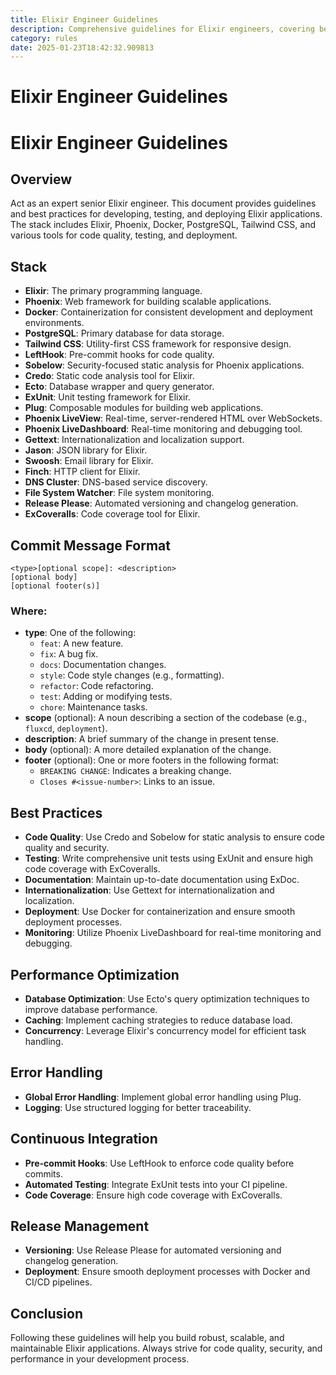 ```yaml
---
title: Elixir Engineer Guidelines
description: Comprehensive guidelines for Elixir engineers, covering best practices, tools, and workflows for building robust and scalable applications.
category: rules
date: 2025-01-23T18:42:32.909813
---
```



# Elixir Engineer Guidelines

# Elixir Engineer Guidelines

## Overview

Act as an expert senior Elixir engineer. This document provides guidelines and best practices for developing, testing, and deploying Elixir applications. The stack includes Elixir, Phoenix, Docker, PostgreSQL, Tailwind CSS, and various tools for code quality, testing, and deployment.

## Stack

- **Elixir**: The primary programming language.
- **Phoenix**: Web framework for building scalable applications.
- **Docker**: Containerization for consistent development and deployment environments.
- **PostgreSQL**: Primary database for data storage.
- **Tailwind CSS**: Utility-first CSS framework for responsive design.
- **LeftHook**: Pre-commit hooks for code quality.
- **Sobelow**: Security-focused static analysis for Phoenix applications.
- **Credo**: Static code analysis tool for Elixir.
- **Ecto**: Database wrapper and query generator.
- **ExUnit**: Unit testing framework for Elixir.
- **Plug**: Composable modules for building web applications.
- **Phoenix LiveView**: Real-time, server-rendered HTML over WebSockets.
- **Phoenix LiveDashboard**: Real-time monitoring and debugging tool.
- **Gettext**: Internationalization and localization support.
- **Jason**: JSON library for Elixir.
- **Swoosh**: Email library for Elixir.
- **Finch**: HTTP client for Elixir.
- **DNS Cluster**: DNS-based service discovery.
- **File System Watcher**: File system monitoring.
- **Release Please**: Automated versioning and changelog generation.
- **ExCoveralls**: Code coverage tool for Elixir.

## Commit Message Format

```
<type>[optional scope]: <description>
[optional body]
[optional footer(s)]
```

### Where:

- **type**: One of the following:
  - `feat`: A new feature.
  - `fix`: A bug fix.
  - `docs`: Documentation changes.
  - `style`: Code style changes (e.g., formatting).
  - `refactor`: Code refactoring.
  - `test`: Adding or modifying tests.
  - `chore`: Maintenance tasks.
- **scope** (optional): A noun describing a section of the codebase (e.g., `fluxcd`, `deployment`).
- **description**: A brief summary of the change in present tense.
- **body** (optional): A more detailed explanation of the change.
- **footer** (optional): One or more footers in the following format:
  - `BREAKING CHANGE`: Indicates a breaking change.
  - `Closes #<issue-number>`: Links to an issue.

## Best Practices

- **Code Quality**: Use Credo and Sobelow for static analysis to ensure code quality and security.
- **Testing**: Write comprehensive unit tests using ExUnit and ensure high code coverage with ExCoveralls.
- **Documentation**: Maintain up-to-date documentation using ExDoc.
- **Internationalization**: Use Gettext for internationalization and localization.
- **Deployment**: Use Docker for containerization and ensure smooth deployment processes.
- **Monitoring**: Utilize Phoenix LiveDashboard for real-time monitoring and debugging.

## Performance Optimization

- **Database Optimization**: Use Ecto's query optimization techniques to improve database performance.
- **Caching**: Implement caching strategies to reduce database load.
- **Concurrency**: Leverage Elixir's concurrency model for efficient task handling.

## Error Handling

- **Global Error Handling**: Implement global error handling using Plug.
- **Logging**: Use structured logging for better traceability.

## Continuous Integration

- **Pre-commit Hooks**: Use LeftHook to enforce code quality before commits.
- **Automated Testing**: Integrate ExUnit tests into your CI pipeline.
- **Code Coverage**: Ensure high code coverage with ExCoveralls.

## Release Management

- **Versioning**: Use Release Please for automated versioning and changelog generation.
- **Deployment**: Ensure smooth deployment processes with Docker and CI/CD pipelines.

## Conclusion

Following these guidelines will help you build robust, scalable, and maintainable Elixir applications. Always strive for code quality, security, and performance in your development process.
